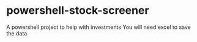 # powershell-stock-screener
A powershell project to help with investments
You will need excel to save the data
